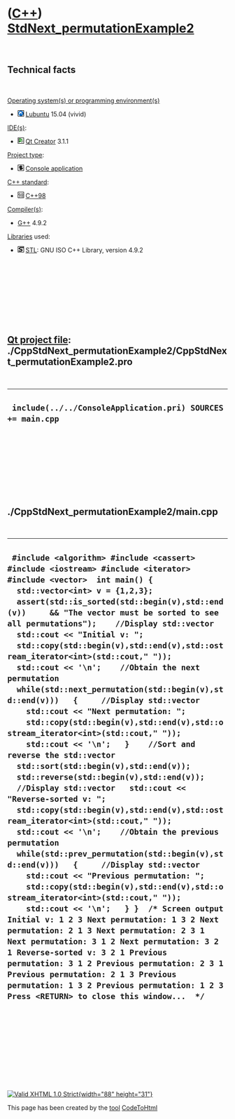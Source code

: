 



 

 

 

 

 

([C++](Cpp.htm)) [StdNext\_permutationExample2](CppStdNext_permutationExample2.htm)
===================================================================================

 

Technical facts
---------------

 

[Operating system(s) or programming environment(s)](CppOs.htm)

-   ![Lubuntu](PicLubuntu.png) [Lubuntu](CppLubuntu.htm) 15.04 (vivid)

[IDE(s)](CppIde.htm):

-   ![Qt Creator](PicQtCreator.png) [Qt Creator](CppQtCreator.htm) 3.1.1

[Project type](CppQtProjectType.htm):

-   ![console](PicConsole.png) [Console
    application](CppConsoleApplication.htm)

[C++ standard](CppStandard.htm):

-   ![C++98](PicCpp98.png) [C++98](Cpp98.htm)

[Compiler(s)](CppCompiler.htm):

-   [G++](CppGpp.htm) 4.9.2

[Libraries](CppLibrary.htm) used:

-   ![STL](PicStl.png) [STL](CppStl.htm): GNU ISO C++ Library, version
    4.9.2

 

 

 

 

 

[Qt project file](CppQtProjectFile.htm): ./CppStdNext\_permutationExample2/CppStdNext\_permutationExample2.pro
--------------------------------------------------------------------------------------------------------------

 

  --------------------------------------------------------------
  ` include(../../ConsoleApplication.pri) SOURCES += main.cpp`
  --------------------------------------------------------------

 

 

 

 

 

./CppStdNext\_permutationExample2/main.cpp
------------------------------------------

 

  ------------------------------------------------------------------------------------------------------------------------------------------------------------------------------------------------------------------------------------------------------------------------------------------------------------------------------------------------------------------------------------------------------------------------------------------------------------------------------------------------------------------------------------------------------------------------------------------------------------------------------------------------------------------------------------------------------------------------------------------------------------------------------------------------------------------------------------------------------------------------------------------------------------------------------------------------------------------------------------------------------------------------------------------------------------------------------------------------------------------------------------------------------------------------------------------------------------------------------------------------------------------------------------------------------------------------------------------------------------------------------------------------------------------------------------------------------------------------------------------------------------------------------------------------------------------------------------------------------------------------------------------------------------------------------------
  ` #include <algorithm> #include <cassert> #include <iostream> #include <iterator> #include <vector>  int main() {   std::vector<int> v = {1,2,3};    assert(std::is_sorted(std::begin(v),std::end(v))     && "The vector must be sorted to see all permutations");    //Display std::vector   std::cout << "Initial v: ";   std::copy(std::begin(v),std::end(v),std::ostream_iterator<int>(std::cout," "));   std::cout << '\n';    //Obtain the next permutation   while(std::next_permutation(std::begin(v),std::end(v)))   {     //Display std::vector     std::cout << "Next permutation: ";     std::copy(std::begin(v),std::end(v),std::ostream_iterator<int>(std::cout," "));     std::cout << '\n';   }    //Sort and reverse the std::vector   std::sort(std::begin(v),std::end(v));   std::reverse(std::begin(v),std::end(v));    //Display std::vector   std::cout << "Reverse-sorted v: ";   std::copy(std::begin(v),std::end(v),std::ostream_iterator<int>(std::cout," "));   std::cout << '\n';    //Obtain the previous permutation   while(std::prev_permutation(std::begin(v),std::end(v)))   {     //Display std::vector     std::cout << "Previous permutation: ";     std::copy(std::begin(v),std::end(v),std::ostream_iterator<int>(std::cout," "));     std::cout << '\n';   } }  /* Screen output  Initial v: 1 2 3 Next permutation: 1 3 2 Next permutation: 2 1 3 Next permutation: 2 3 1 Next permutation: 3 1 2 Next permutation: 3 2 1 Reverse-sorted v: 3 2 1 Previous permutation: 3 1 2 Previous permutation: 2 3 1 Previous permutation: 2 1 3 Previous permutation: 1 3 2 Previous permutation: 1 2 3 Press <RETURN> to close this window...  */`
  ------------------------------------------------------------------------------------------------------------------------------------------------------------------------------------------------------------------------------------------------------------------------------------------------------------------------------------------------------------------------------------------------------------------------------------------------------------------------------------------------------------------------------------------------------------------------------------------------------------------------------------------------------------------------------------------------------------------------------------------------------------------------------------------------------------------------------------------------------------------------------------------------------------------------------------------------------------------------------------------------------------------------------------------------------------------------------------------------------------------------------------------------------------------------------------------------------------------------------------------------------------------------------------------------------------------------------------------------------------------------------------------------------------------------------------------------------------------------------------------------------------------------------------------------------------------------------------------------------------------------------------------------------------------------------------

 

 

 

 

 





 

[![Valid XHTML 1.0 Strict](valid-xhtml10.png){width="88"
height="31"}](http://validator.w3.org/check?uri=referer)

This page has been created by the [tool](Tools.htm)
[CodeToHtml](ToolCodeToHtml.htm)
